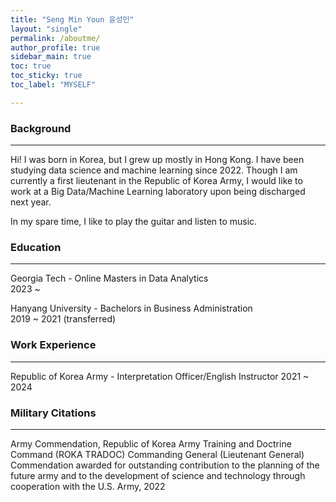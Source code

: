 ```yaml
---
title: "Seng Min Youn 윤성민"
layout: "single"
permalink: /aboutme/
author_profile: true
sidebar_main: true
toc: true
toc_sticky: true
toc_label: "MYSELF"

---
```


### Background ### 
---
<p> 
Hi! 
I was born in Korea, but I grew up mostly in Hong Kong. 
I have been studying data science and machine learning since 2022. 
Though I am currently a first lieutenant in the Republic of Korea Army, 
I would like to work at a Big Data/Machine Learning laboratory upon being discharged next year. 
</p>


<p>
In my spare time, I like to play the guitar and listen to music. 
</p>




### Education ###
---
<p>
Georgia Tech - Online Masters in Data Analytics
<br>2023 ~
</p>
<p>
Hanyang University - Bachelors in Business Administration    
<br>2019 ~ 2021 (transferred)
</p>



### Work Experience ###
---
Republic of Korea Army - Interpretation Officer/English Instructor 
2021 ~ 2024



### Military Citations ###
---
<p>
Army Commendation, Republic of Korea Army Training and Doctrine Command (ROKA TRADOC) Commanding General (Lieutenant General) Commendation awarded for outstanding contribution to the planning of the future army and to the development of science and technology through cooperation with the U.S. Army, 2022
</p>